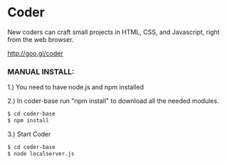 # Coder 

New coders can craft small projects in HTML, CSS, and Javascript, right from the web browser.

http://goo.gl/coder

### MANUAL INSTALL:

1.) You need to have node.js and npm installed

2.) In coder-base run "npm install" to download all the
   needed modules.
```bash
$ cd coder-base
$ npm install
```
3.) Start Coder
```bash
$ cd coder-base
$ node localserver.js
```
